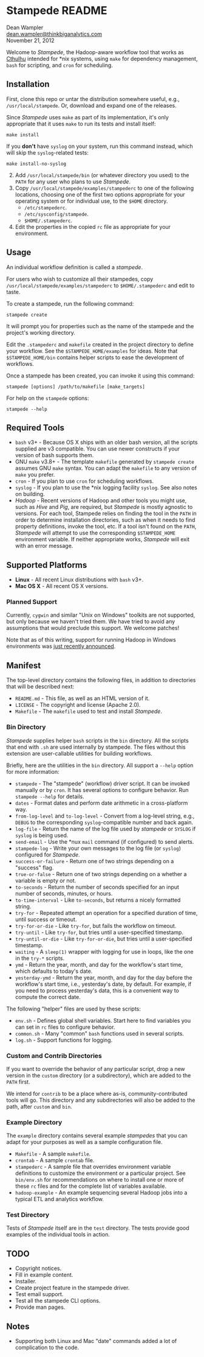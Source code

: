 # Stampede README

Dean Wampler<br/>
[dean.wampler@thinkbiganalytics.com](mailto:dean.wampler@thinkbiganalytics.com)<br/>
November 21, 2012

Welcome to *Stampede*, the Hadoop-aware workflow tool that works as [Cthulhu](http://en.wikipedia.org/wiki/Cthulhu) intended for *nix systems, using `make` for dependency management, `bash` for scripting, and `cron` for scheduling.

## Installation

First, clone this repo or untar the distribution somewhere useful, e.g., `/usr/local/stampede`. Or, download and expand one of the releases.

Since *Stampede* uses `make` as part of its implementation, it's only appropriate that it uses `make` to run its tests and install itself:

    make install

If you **don't** have `syslog` on your system, run this command instead, which will skip the `syslog`-related tests:

    make install-no-syslog

2. Add `/usr/local/stampede/bin` (or whatever directory you used) to the `PATH` for any user who plans to use *Stampede*.
3. Copy `/usr/local/stampede/examples/stampederc` to one of the following locations, choosing one of the first two options appropriate for your operating system or for individual use, to the `$HOME` directory.
    * `/etc/stampederc`.
    * `/etc/sysconfig/stampede`.
    * `$HOME/.stampederc`.
4. Edit the properties in the copied `rc` file as appropriate for your environment.

## Usage

An individual workflow definition is called a *stampede*. 

For users who wish to customize all their stampedes, copy `/usr/local/stampede/examples/stampederc` to `$HOME/.stampederc` and edit to taste.

To create a stampede, run the following command:

    stampede create

It will prompt you for properties such as the name of the stampede and the project's working directory.

Edit the `.stampederc` and `makefile` created in the project directory to define your workflow. See the `$STAMPEDE_HOME/examples` for ideas. Note that `$STAMPEDE_HOME/bin` contains helper scripts to ease the development of workflows.

Once a stampede has been created, you can invoke it using this command:

    stampede [options] /path/to/makefile [make_targets]

For help on the `stampede` options:

    stampede --help

## Required Tools

* `bash` v3+ - Because OS X ships with an older bash version, all the scripts supplied are v3 compatible. You can use newer constructs if your version of bash supports them.
* GNU `make` v3.8+ - The template `makefile` generated by `stampede create` assumes GNU `make` syntax. You can adapt the `makefile` to any version of `make` you prefer.
* `cron` - If you plan to use `cron` for scheduling workflows.
* `syslog` - If you plan to use the *nix logging facility `syslog`. See also notes on building.
* *Hadoop* - Recent versions of Hadoop and other tools you might use, such as *Hive* and *Pig*, are required, but *Stampede* is mostly agnostic to versions. For each tool, Stampede relies on finding the tool in the `PATH` in order to determine installation directories, such as when it needs to find property definitions, invoke the tool, etc. If a tool isn't found on the `PATH`, *Stampede* will attempt to use the corresponding `$STAMPEDE_HOME` environment variable. If neither appropriate works, *Stampede* will exit with an error message.
 
## Supported Platforms

* **Linux** - All recent Linux distributions with `bash` v3+.
* **Mac OS X** - All recent OS X versions.

### Planned Support

Currently, `cygwin` and similar "Unix on Windows" toolkits are not supported, but only because we haven't tried them. We have tried to avoid any assumptions that would preclude this support. We welcome patches!

Note that as of this writing, support for running Hadoop in Windows environments was [just recently announced](https://www.hadooponazure.com/).

## Manifest

The top-level directory contains the following files, in addition to directories that will be described next:

* `README.md` - This file, as well as an HTML version of it.
* `LICENSE` - The copyright and license (Apache 2.0).
* `Makefile` - The `makefile` used to test and install *Stampede*.

### Bin Directory

*Stampede* supplies helper `bash` scripts in the `bin` directory. All the scripts that end with `.sh` are used internally by stampede. The files without this extension are user-callable utilities for building workflows.

Briefly, here are the utilities in the `bin` directory. All support a `--help` option for more information:

* `stampede` - The "stampede" (workflow) driver script. It can be invoked manually or by `cron`. It has several options to configure behavior. Run `stampede --help` for details.
* `dates` - Format dates and perform date arithmetic in a cross-platform way.
* `from-log-level` and `to-log-level` - Convert from a log-level string, e.g., `DEBUG` to the corresponding `syslog`-compatible number and back again.
* `log-file` - Return the name of the log file used by *stampede* or `SYSLOG` if `syslog` is being used.
* `send-email` - Use the *nux `mail` command (if configured) to send alerts.
* `stampede-log` - Write your own messages to the log file (or `syslog`) configured for *Stampede*.
* `success-or-failure` - Return one of two strings depending on a "success" flag.
* `true-or-false` - Return one of two strings depending on a whether a variable is empty or not.
* `to-seconds` - Return the number of seconds specified for an input number of seconds, minutes, or hours.
* `to-time-interval` - Like `to-seconds`, but returns a nicely formatted string.
* `try-for` - Repeated attempt an operation for a specified duration of time, until success or timeout.
* `try-for-or-die` - Like `try-for`, but fails the workflow on timeout.
* `try-until` - Like `try-for`, but tries until a user-specified timestamp.
* `try-until-or-die` - Like `try-for-or-die`, but tries until a user-specified timestamp.
* `waiting` - A `sleep(1)` wrapper with logging for use in loops, like the one in the `try-*` scripts.
* `ymd` - Return the year, month, and day for the workflow's start time, which defaults to today's date.
* `yesterday-ymd` - Return the year, month, and day for the day before the workflow's start time, i.e., yesterday's date, by default. For example, if you need to process yesterday's data, this is a convenient way to compute the correct date.

The following "helper" files are used by these scripts:

* `env.sh` - Defines global shell variables. Start here to find variables you can set in `rc` files to configure behavior.
* `common.sh` - Many "common" `bash` functions used in several scripts.
* `log.sh` - Support functions for logging.

### Custom and Contrib Directories

If you want to override the behavior of any particular script, drop a new version in the `custom` directory (or a subdirectory), which are added to the `PATH` first.

We intend for `contrib` to be a place where as-is, community-contributed tools will go. This directory and any subdirectories will also be added to the path, after `custom` and `bin`.

### Example Directory

The `example` directory contains several example *stampedes* that you can adapt for your purposes as well as a sample configuration file.

* `Makefile` - A sample `makefile`.
* `crontab` - A sample `crontab` file.
* `stampederc` - A sample file that overrides environment variable definitions to customize the environment or a particular project. See `bin/env.sh` for recommendations on where to install one or more of these `rc` files and for the complete list of variables available.
* `hadoop-example` - An example sequencing several Hadoop jobs into a typical ETL and analytics workflow.
 
### Test Directory

Tests of *Stampede* itself are in the `test` directory. The tests provide good examples of the individual tools in action.

## TODO

* Copyright notices.
* Fill in example content.
* Installer.
* Create project feature in the stampede driver.
* Test email support.
* Test all the stampede CLI options.
* Provide man pages.

## Notes

* Supporting both Linux and Mac "date" commands added a lot of complication to the code. 